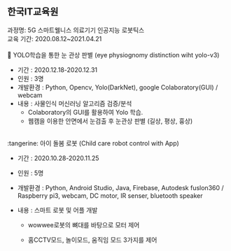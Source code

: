 ## 한국IT교육원


과정명: 5G 스마트웰니스 의료기기 인공지능 로봇틱스  
교육 기간: 2020.08.12~2021.04.21    
</br>
:tangerine: YOLO학습을 통한 눈 관상 판별 (eye physiognomy distinction wiht yolo-v3)
- 기간 : 2020.12.18-2020.12.31
- 인원 : 3명
- 개발환경 : Python, Opencv, Yolo(DarkNet), google Colaboratory(GUI) / webcam
- 내용 : 사물인식 머신러닝 알고리즘 검증/분석
    - Colaboratory의 GUI를 활용하여 Yolo 학습.
    - 웹캠을 이용한 안면에서 눈검출 후 눈관상 판별 (길상, 평상, 흉상)
</br>
:tangerine: 아이 돌봄 로봇 (Child care robot control with App)

- 기간 : 2020.10.28-2020.11.25  

- 인원 : 5명  

- 개발환경 : Python, Android Studio, Java, Firebase, Autodesk fuslon360 / Raspberry pi3, webcam, DC motor, IR senser, bluetooth speaker  

- 내용 : 스마트 로봇 및 어플 개발  

    - wowwee로봇의 뼈대를 바탕으로 모터 제어  
    
    - 홈CCTV모드, 놀이모드, 움직임 모드 3가지를 제어  
